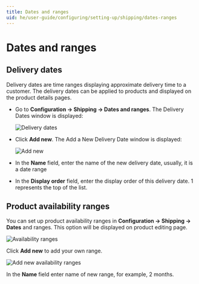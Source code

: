 ```yaml
---
title: Dates and ranges
uid: he/user-guide/configuring/setting-up/shipping/dates-ranges
---
```


# Dates and ranges

## Delivery dates

Delivery dates are time ranges displaying approximate delivery time to a customer. The delivery dates can be applied to products and displayed on the product details pages.

* Go to **Configuration → Shipping → Dates and ranges**. The Delivery Dates window is displayed:
    
    ![Delivery dates](_static/dates-ranges/delivery-dates.png)

* Click **Add new**. The Add a New Delivery Date window is displayed:
    
    ![Add new](_static/dates-ranges/delivery-dates-add-new.png)

* In the **Name** field, enter the name of the new delivery date, usually, it is a date range

* In the **Display order** field, enter the display order of this delivery date. 1 represents the top of the list.

## Product availability ranges

You can set up product availability ranges in **Configuration → Shipping → Dates** and ranges. This option will be displayed on product editing page.

![Availability ranges](_static/dates-ranges/avialability-ranges.png)

Click **Add new** to add your own range.

![Add new availability ranges](_static/dates-ranges/avialability-ranges-add-new.png)

In the **Name** field enter name of new range, for example, 2 months.